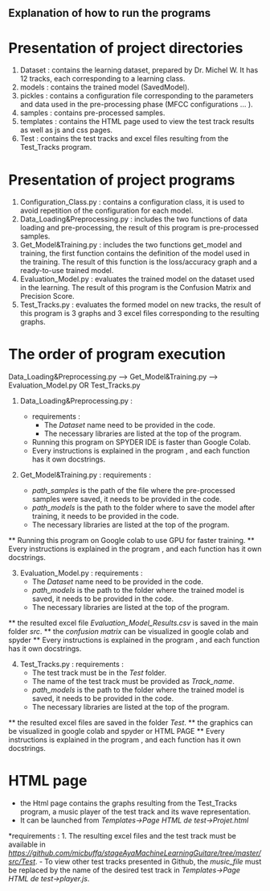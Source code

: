 ## Explanation of how to run the programs 
 # Presentation of project directories
1. Dataset : contains the learning dataset, prepared by Dr. Michel W. It has 12 tracks, each corresponding to a learning class.
2. models : contains the trained model (SavedModel).
3. pickles : contains a configuration file corresponding to the parameters and data used in the pre-processing phase (MFCC configurations ... ).
4. samples : contains pre-processed samples.
5. templates : contains the HTML page used to view the test track results as well as js and css pages.
6. Test : contains the test tracks and excel files resulting from the Test_Tracks program.



 # Presentation of project programs
 1. Configuration_Class.py : contains a configuration class, it is used to avoid repetition of the configuration for each model.
 2. Data_Loading&Preprocessing.py : includes the two functions of data loading and pre-processing, the result of this program is pre-processed samples.
 3. Get_Model&Training.py : includes the two functions get_model and training, the first function contains the definition of the model used in the training. The result of this function is the loss/accuracy graph and a ready-to-use trained model. 
 4. Evaluation_Model.py : evaluates the trained model on the dataset used in the learning. The result of this program is the Confusion Matrix and Precision Score.
 5. Test_Tracks.py : evaluates the formed model on new tracks, the result of this program is 3 graphs and 3 excel files corresponding to the resulting graphs.


# The order of program execution
Data_Loading&Preprocessing.py --> Get_Model&Training.py --> Evaluation_Model.py OR Test_Tracks.py

1. Data_Loading&Preprocessing.py : 
    - requirements : 
      * The *Dataset* name need to be provided in the code.
      * The necessary libraries are listed at the top of the program.

    * Running this program on SPYDER IDE is faster than Google Colab.
    * Every instructions is explained in the program , and each function has it own docstrings.


2. Get_Model&Training.py : 
 requirements : 
    - *path_samples* is the path of the file where the pre-processed samples were saved, it needs to be provided in the code.
    - *path_models*  is the path to the folder where to save the model after training, it needs to be provided in the code.
    - The necessary libraries are listed at the top of the program.

** Running this program on Google colab to use GPU for faster training.
** Every instructions is explained in the program , and each function has it own docstrings.


3. Evaluation_Model.py : 
requirements : 
    - The *Dataset* name need to be provided in the code. 
    - *path_models* is the path to the folder where the trained model is saved, it needs to be provided in the code.
    - The necessary libraries are listed at the top of the program.

** the resulted excel file *Evaluation_Model_Results.csv* is saved in the main folder *src*.
** the *confusion matrix* can be visualized in google colab and spyder
** Every instructions is explained in the program , and each function has it own docstrings.


4. Test_Tracks.py : 
requirements : 
    - The test track must be in the *Test* folder.
    - The name of the test track must be provided as *Track_name*.
    - *path_models* is the path to the folder where the trained model is saved, it needs to be provided in the code.
    - The necessary libraries are listed at the top of the program.
    
** the resulted excel files are saved in the folder *Test*.
** the graphics can be visualized in google colab and spyder or HTML PAGE
** Every instructions is explained in the program , and each function has it own docstrings.



# HTML page
- the Html page contains the graphs resulting from the Test_Tracks program, a music player of the test track and its wave representation.
- It can be launched from  *Templates->Page HTML de test->Projet.html*

*requirements : 
    1. The resulting excel files and the test track must be available in *https://github.com/micbuffa/stageAyaMachineLearningGuitare/tree/master/src/Test*.
    - To view other test tracks presented in Github, the *music_file* must be replaced by the name of the desired test track in *Templates->Page HTML de test->player.js*. 
    